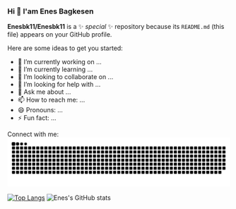 ### Hi 👋 I'am Enes Bagkesen


**Enesbk11/Enesbk11** is a ✨ _special_ ✨ repository because its `README.md` (this file) appears on your GitHub profile.

Here are some ideas to get you started:

- 🔭 I’m currently working on ...
- 🌱 I’m currently learning ...
- 👯 I’m looking to collaborate on ...
- 🤔 I’m looking for help with ...
- 💬 Ask me about ...
- 📫 How to reach me: ...
- 😄 Pronouns: ...
- ⚡ Fun fact: ...

Connect with me:
<br/>
<img src="https://github.com/Platane/snk/raw/output/github-contribution-grid-snake.svg" alt="" style="max-width: 100%;">


[![Top Langs](https://github-readme-stats.vercel.app/api/top-langs/?username=Enesbk11&hide_progress=true)](https://github.com/Enesbk11/github-readme-stats)
![Enes's GitHub stats](https://github-readme-stats.vercel.app/api?username=Enesbk11&show_icons=true&theme=vue-dark)


